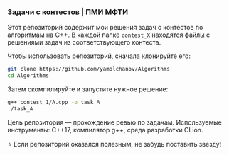 ### Задачи с контестов | ПМИ МФТИ  

Этот репозиторий содержит мои решения задач с контестов по алгоритмам на C++.
В каждой папке `contest_X` находятся файлы с решениями задач из соответствующего контеста.

Чтобы использовать репозиторий, сначала клонируйте его:  
```bash
git clone https://github.com/yamolchanov/Algorithms
cd Algorithms
```
Затем скомпилируйте и запустите нужное решение:
```bash
g++ contest_1/A.cpp -o task_A  
./task_A
```
Цель репозитория — прохождение ревью по задачам.
Используемые инструменты: C++17, компилятор g++, среда разработки CLion.

⭐️ Если репозиторий оказался полезным, не забудь поставить звезду!
